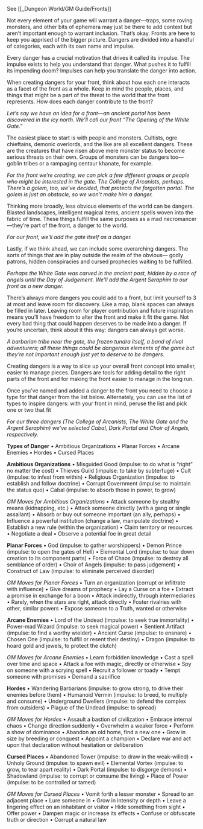 See [[_Dungeon World/GM Guide/Fronts]]

Not every element of your game will warrant a danger—traps, some roving monsters, and other bits of ephemera may just be there to add context but aren’t important enough to warrant inclusion. That’s okay. Fronts are here to keep you apprised of the bigger picture. Dangers are divided into a handful of categories, each with its own name and impulse. 

Every danger has a crucial motivation that drives it called its impulse. The impulse exists to help you understand that danger. What pushes it to fulfill its impending doom? Impulses can help you translate the danger into action. 

When creating dangers for your front, think about how each one interacts as a facet of the front as a whole. Keep in mind the people, places, and things that might be a part of the threat to the world that the front represents. How does each danger contribute to the front?

*Let’s say we have an idea for a front—an ancient portal has been discovered in the icy north. We’ll call our front “The Opening of the White Gate.”*

The easiest place to start is with people and monsters. Cultists, ogre chieftains, demonic overlords, and the like are all excellent dangers. These are the creatures that have risen above mere monster status to become serious threats on their own. Groups of monsters can be dangers too—goblin tribes or a rampaging centaur khanate, for example.

*For the front we’re creating, we can pick a few different groups or people who might be interested in the gate. The College of Arcanists, perhaps. There’s a golem, too, we’ve decided, that protects the forgotten portal. The golem is just an obstacle, so we won’t make him a danger.*

Thinking more broadly, less obvious elements of the world can be dangers. Blasted landscapes, intelligent magical items, ancient spells woven into the fabric of time. These things fulfill the same purposes as a mad necromancer—they’re part of the front, a danger to the world.

*For our front, we’ll add the gate itself as a danger.*

Lastly, if we think ahead, we can include some overarching dangers. The sorts of things that are in play outside the realm of the obvious— godly patrons, hidden conspiracies and cursed prophecies waiting to be fulfilled.

*Perhaps the White Gate was carved in the ancient past, hidden by a race of angels until the Day of Judgement. We’ll add the Argent Seraphim to our front as a new danger.*

There’s always more dangers you could add to a front, but limit yourself to 3 at most and leave room for discovery. Like a map, blank spaces can always be filled in later. Leaving room for player contribution and future inspiration means you’ll have freedom to alter the front and make it fit the game. Not every bad thing that could happen deserves to be made into a danger. If you’re uncertain, think about it this way: dangers can always get worse.

*A barbarian tribe near the gate, the frozen tundra itself, a band of rival adventurers; all these things could be dangerous elements of the game but they’re not important enough just yet to deserve to be dangers.*

Creating dangers is a way to slice up your overall front concept into smaller, easier to manage pieces. Dangers are tools for adding detail to the right parts of the front and for making the front easier to manage in the long run.

Once you’ve named and added a danger to the front you need to choose a type for that danger from the list below. Alternately, you can use the list of types to inspire dangers: with your front in mind, peruse the list and pick one or two that fit

*For our three dangers (The College of Arcanists, The White Gate and the Argent Seraphim) we’ve selected Cabal, Dark Portal and Choir of Angels, respectively.*

**Types of Danger**
• Ambitious Organizations 
• Planar Forces 
• Arcane Enemies 
• Hordes 
• Cursed Places

**Ambitious Organizations** 
• Misguided Good (impulse: to do what is “right” no matter the cost) 
• Thieves Guild (impulse: to take by subterfuge) 
• Cult (impulse: to infest from within) 
• Religious Organization (impulse: to establish and follow doctrine) 
• Corrupt Government (impulse: to maintain the status quo) 
• Cabal (impulse: to absorb those in power, to grow)

*GM Moves for Ambitious Organizations* 
• Attack someone by stealthy means (kidnapping, etc.) 
• Attack someone directly (with a gang or single assailant) 
• Absorb or buy out someone important (an ally, perhaps) 
• Influence a powerful institution (change a law, manipulate doctrine) 
• Establish a new rule (within the organization) 
• Claim territory or resources 
• Negotiate a deal 
• Observe a potential foe in great detail

**Planar Forces** 
• God (impulse: to gather worshippers) 
• Demon Prince (impulse: to open the gates of Hell) 
• Elemental Lord (impulse: to tear down creation to its component parts) 
• Force of Chaos (impulse: to destroy all semblance of order) 
• Choir of Angels (impulse: to pass judgement) 
• Construct of Law (impulse: to eliminate perceived disorder)

*GM Moves for Planar Forces* 
• Turn an organization (corrupt or infiltrate with influence) 
• Give dreams of prophecy 
• Lay a Curse on a foe 
• Extract a promise in exchange for a boon 
• Attack indirectly, through intermediaries 
• Rarely, when the stars are right, attack directly 
• Foster rivalries with other, similar powers 
• Expose someone to a Truth, wanted or otherwise

**Arcane Enemies** 
• Lord of the Undead (impulse: to seek true immortality) 
• Power-mad Wizard (impulse: to seek magical power) 
• Sentient Artifact (impulse: to find a worthy wielder) 
• Ancient Curse (impulse: to ensnare) 
• Chosen One (impulse: to fulfill or resent their destiny) 
• Dragon (impulse: to hoard gold and jewels, to protect the clutch)

*GM Moves for Arcane Enemies* 
• Learn forbidden knowledge 
• Cast a spell over time and space 
• Attack a foe with magic, directly or otherwise 
• Spy on someone with a scrying spell 
• Recruit a follower or toady 
• Tempt someone with promises 
• Demand a sacrifice

**Hordes** 
• Wandering Barbarians (impulse: to grow strong, to drive their enemies before them) 
• Humanoid Vermin (impulse: to breed, to multiply and consume) 
• Underground Dwellers (impulse: to defend the complex from outsiders) 
• Plague of the Undead (impulse: to spread)

*GM Moves for Hordes* 
• Assault a bastion of civilization 
• Embrace internal chaos 
• Change direction suddenly 
• Overwhelm a weaker force 
• Perform a show of dominance 
• Abandon an old home, find a new one 
• Grow in size by breeding or conquest 
• Appoint a champion 
• Declare war and act upon that declaration without hesitation or deliberation

**Cursed Places** 
• Abandoned Tower (impulse: to draw in the weak-willed) 
• Unholy Ground (impulse: to spawn evil) 
• Elemental Vortex (impulse: to grow, to tear apart reality) 
• Dark Portal (impulse: to disgorge demons) 
• Shadowland (impulse: to corrupt or consume the living) 
• Place of Power (impulse: to be controlled or tamed)

*GM Moves for Cursed Places* 
• Vomit forth a lesser monster 
• Spread to an adjacent place 
• Lure someone in • Grow in intensity or depth 
• Leave a lingering effect on an inhabitant or visitor 
• Hide something from sight 
• Offer power 
• Dampen magic or increase its effects 
• Confuse or obfuscate truth or direction 
• Corrupt a natural law